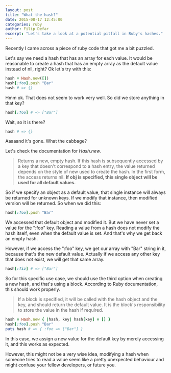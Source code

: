 ```yaml
---
layout: post
title: "What the hash?"
date: 2015-08-17 12:45:00
categories: ruby
author: Filip Defar
excerpt: "Let's take a look at a potential pitfall in Ruby's hashes."
---
```


Recently I came across a piece of ruby code that got me a bit puzzled.

Let's say we need a hash that has an array for each value. It would be reasonable
to create a hash that has an empty array as the default value instead of nil, right?
Ok let's try with this:

```ruby
hash = Hash.new([])
hash[:foo].push "Bar"
hash # => {}
```

Hmm ok. That does not seem to work very well. So did we store anything in that key?

```ruby
hash[:foo] # => ["Bar"]
```

Wait, so it is there?

```ruby
hash # => {}
```

Aaaaand it's gone. What the cabbage?

Let's check the documentation for _Hash.new_.

> Returns a new, empty hash. If this hash is subsequently accessed by a key that doesn't correspond to a hash entry, the value returned depends on the style of new used to create the hash. In the first form, the access returns nil. **If obj is specified, this single object will be used for all default values.**

So if we specify an object as a default value, that single instance will always be
returned for unknown keys. If we modify that instance, then modified version will be returned.
So when we did this:

```ruby
hash[:foo].push "Bar"
```

We accessed that default object and modified it. But we have never set a value for the ":foo" key.
Reading a value from a hash does not modify the hash itself, even when the default value is set.
And that's why we get back an empty hash.

However, if we access the ":foo" key, we get our array with
"Bar" string in it, because that's the new default value. Actually if we access any other key that does not exist, we will get that same array.

```ruby
hash[:fiz] # => ["Bar"]
```

So for this specific use case, we should use the third option when creating a new hash,
and that's using a block. According to Ruby documentation, this should work properly.

> If a block is specified, it will be called with the hash object and the key, and should return the default value. It is the block's responsibility to store the value in the hash if required.

```ruby
hash = Hash.new { |hash, key| hash[key] = [] }
hash[:foo].push "Bar"
puts hash # => { :foo => ["Bar"] }
```

In this case, we assign a new value for the default key by merely accessing it, and this works as expected.

However, this might not be a very wise idea, modifying a hash when someone tries to read a value seem like a pretty unexpected behaviour and might confuse your fellow developers, or future you.
